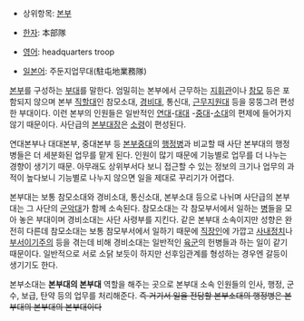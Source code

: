   * 상위항목: [본부](%EB%B3%B8%EB%B6%80.md)  

  * [한자](%ED%95%9C%EC%9E%90.md): 本部隊
  * [영어](%EC%98%81%EC%96%B4.md): headquarters troop 
  * [일본어](%EC%9D%BC%EB%B3%B8%EC%96%B4.md): 주둔지업무대(駐屯地業務隊)  

[본부](%EB%B3%B8%EB%B6%80.md)를 구성하는 [부대](%EB%B6%80%EB%8C%80.md)를 말한다. 엄밀히는
본부에서 근무하는 [지휘관](%EC%A7%80%ED%9C%98%EA%B4%80.md)이나
[참모](%EC%B0%B8%EB%AA%A8.md) 등은 포함되지 않으며 본부
[직할대](%EC%A7%81%ED%95%A0%EB%8C%80.md)인 참모소대,
[경비대](%EA%B2%BD%EB%B9%84%EB%8C%80.md), 통신대,
[근무지원대](%EA%B7%BC%EB%AC%B4%EC%A7%80%EC%9B%90%EB%8C%80.md) 등을 뭉뚱그려 편성한 부대이다.
이런 본부의 인원들은 일반적인 [연대](%EC%97%B0%EB%8C%80.md)-[대대](%EB%8C%80%EB%8C%80.md)
-[중대](%EC%A4%91%EB%8C%80.md)-[소대](%EC%86%8C%EB%8C%80.md)의 편제에 들어가지 않기
때문이다. 사단급의 [본부대장](%EB%8C%80%EC%9E%A5.md)은 [소령](%EC%86%8C%EB%A0%B9.md)이
편성된다.

연대본부나 대대본부, 중대본부 등 [본부중대](%EB%B3%B8%EB%B6%80%EC%A4%91%EB%8C%80.md)의
[행정병](%ED%96%89%EC%A0%95%EB%B3%91.md)과 비교할 때 사단 본부대의 행정병들은 더 세분화된 업무를 맡게
된다. 인원이 많기 때문에 기능별로 업무를 더 나누는 경향이 생기기 때문. 아무래도 상위부서다 보니 접근할 수 있는 정보의 크기나 업무의
과적이 높다보니 기능별로 나누지 않으면 일을 제대로 꾸리기가 어렵다.

본부대는 보통 참모소대와 경비소대, 통신소대, 본부소대 등으로 나뉘며 사단급의 본부대는 그 사단의
[군악대](%EA%B5%B0%EC%95%85%EB%8C%80.md)가 함께 소속된다. 참모소대는 각 참모부서에서 일하는
[병](%EB%B3%91.md)들을 모아 놓은 부대이며 경비소대는 사단 사령부를 지킨다. 같은 본부대 소속이지만 성향은 완전히 다른데
참모소대는 보통 참모부서에서 일하기 때문에 [직장인](%EC%A7%81%EC%9E%A5%EC%9D%B8.md)에 가깝고 [사내정치](%EC%82%AC%EB%82%B4%20%EC%A0%95%EC%B9%98.md)나 [부서이기주의](%EB%B6%80%EC%84%9C%20%EC%9D%B4%EA%B8%B0%EC%A3%BC%EC%9D%98.md) 등을 겪는데
비해 경비소대는 일반적인 [육군](%EC%9C%A1%EA%B5%B0.md)의 헌병들과 하는 일이 같기 때문이다. 일반적으로 서로 소닭
보듯이 하지만 선후임관계를 형성하는 경우엔 갈등이 생기기도 한다.

본부소대는 **본부대의 본부대** 역할을 해주는 곳으로 본부대 소속 인원들의 인사, 행정, 군수, 보급, 탄약 등의 업무를 처리해준다.
<del>즉 거기서 일을 전담할 본부소대의 행정병은 본부대의 본부대의 본부대이다</del>

